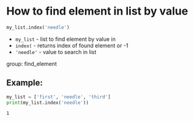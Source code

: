 # How to find element in list by value

```python
my_list.index('needle')
```

- `my_list` - list to find element by value in
- `index(` - returns index of found element or -1
- `'needle'` - value to search in list

group: find_element

## Example: 
```python
my_list = ['first', 'needle', 'third']
print(my_list.index('needle'))
```
```
1

```
